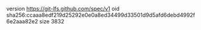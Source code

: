 version https://git-lfs.github.com/spec/v1
oid sha256:ccaaa8edf219d25292e0e0a8ed34499d33501d9d5afd6debd4992f6e2aaa82e2
size 3832
